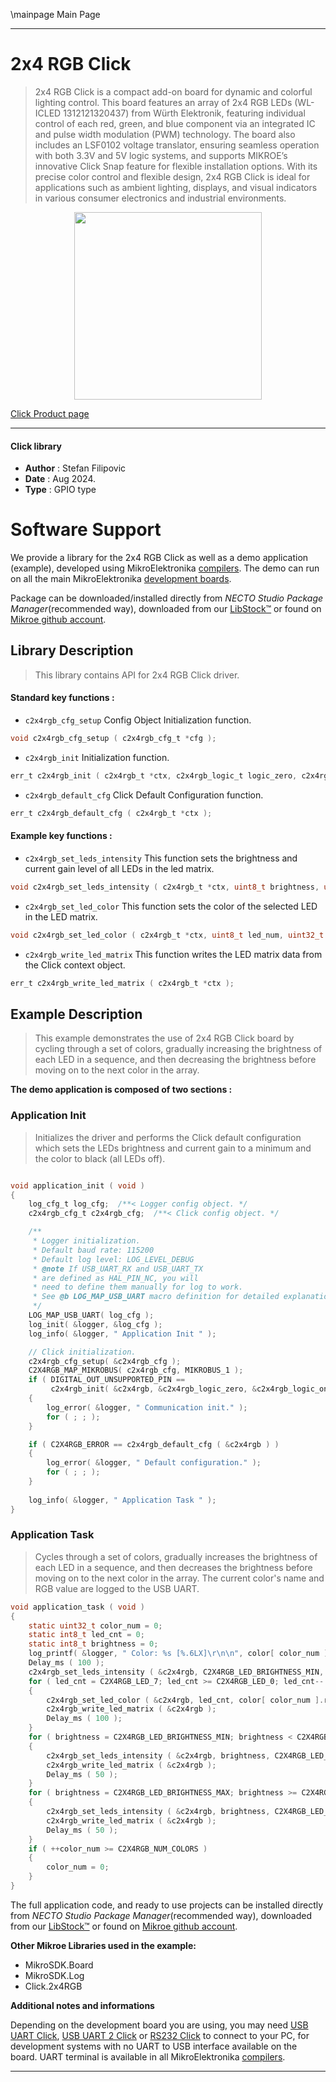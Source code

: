 \mainpage Main Page

---
# 2x4 RGB Click

> 2x4 RGB Click is a compact add-on board for dynamic and colorful lighting control. This board features an array of 2x4 RGB LEDs (WL-ICLED 1312121320437) from Würth Elektronik, featuring individual control of each red, green, and blue component via an integrated IC and pulse width modulation (PWM) technology. The board also includes an LSF0102 voltage translator, ensuring seamless operation with both 3.3V and 5V logic systems, and supports MIKROE’s innovative Click Snap feature for flexible installation options. With its precise color control and flexible design, 2x4 RGB Click is ideal for applications such as ambient lighting, displays, and visual indicators in various consumer electronics and industrial environments.

<p align="center">
  <img src="https://download.mikroe.com/images/click_for_ide/2x4rgb_click.png" height=300px>
</p>

[Click Product page](https://www.mikroe.com/2x4-rgb-click)

---


#### Click library

- **Author**        : Stefan Filipovic
- **Date**          : Aug 2024.
- **Type**          : GPIO type


# Software Support

We provide a library for the 2x4 RGB Click
as well as a demo application (example), developed using MikroElektronika
[compilers](https://www.mikroe.com/necto-studio).
The demo can run on all the main MikroElektronika [development boards](https://www.mikroe.com/development-boards).

Package can be downloaded/installed directly from *NECTO Studio Package Manager*(recommended way), downloaded from our [LibStock&trade;](https://libstock.mikroe.com) or found on [Mikroe github account](https://github.com/MikroElektronika/mikrosdk_click_v2/tree/master/clicks).

## Library Description

> This library contains API for 2x4 RGB Click driver.

#### Standard key functions :

- `c2x4rgb_cfg_setup` Config Object Initialization function.
```c
void c2x4rgb_cfg_setup ( c2x4rgb_cfg_t *cfg );
```

- `c2x4rgb_init` Initialization function.
```c
err_t c2x4rgb_init ( c2x4rgb_t *ctx, c2x4rgb_logic_t logic_zero, c2x4rgb_logic_t logic_one, c2x4rgb_cfg_t *cfg );
```

- `c2x4rgb_default_cfg` Click Default Configuration function.
```c
err_t c2x4rgb_default_cfg ( c2x4rgb_t *ctx );
```

#### Example key functions :

- `c2x4rgb_set_leds_intensity` This function sets the brightness and current gain level of all LEDs in the led matrix.
```c
void c2x4rgb_set_leds_intensity ( c2x4rgb_t *ctx, uint8_t brightness, uint8_t gain );
```

- `c2x4rgb_set_led_color` This function sets the color of the selected LED in the LED matrix.
```c
void c2x4rgb_set_led_color ( c2x4rgb_t *ctx, uint8_t led_num, uint32_t rgb );
```

- `c2x4rgb_write_led_matrix` This function writes the LED matrix data from the Click context object.
```c
err_t c2x4rgb_write_led_matrix ( c2x4rgb_t *ctx );
```

## Example Description

> This example demonstrates the use of 2x4 RGB Click board by cycling through
a set of colors, gradually increasing the brightness of each LED in a sequence,
and then decreasing the brightness before moving on to the next color in the array.

**The demo application is composed of two sections :**

### Application Init

> Initializes the driver and performs the Click default configuration which sets
the LEDs brightness and current gain to a minimum and the color to black (all LEDs off).

```c

void application_init ( void )
{
    log_cfg_t log_cfg;  /**< Logger config object. */
    c2x4rgb_cfg_t c2x4rgb_cfg;  /**< Click config object. */

    /** 
     * Logger initialization.
     * Default baud rate: 115200
     * Default log level: LOG_LEVEL_DEBUG
     * @note If USB_UART_RX and USB_UART_TX 
     * are defined as HAL_PIN_NC, you will 
     * need to define them manually for log to work. 
     * See @b LOG_MAP_USB_UART macro definition for detailed explanation.
     */
    LOG_MAP_USB_UART( log_cfg );
    log_init( &logger, &log_cfg );
    log_info( &logger, " Application Init " );

    // Click initialization.
    c2x4rgb_cfg_setup( &c2x4rgb_cfg );
    C2X4RGB_MAP_MIKROBUS( c2x4rgb_cfg, MIKROBUS_1 );
    if ( DIGITAL_OUT_UNSUPPORTED_PIN == 
         c2x4rgb_init( &c2x4rgb, &c2x4rgb_logic_zero, &c2x4rgb_logic_one, &c2x4rgb_cfg ) ) 
    {
        log_error( &logger, " Communication init." );
        for ( ; ; );
    }

    if ( C2X4RGB_ERROR == c2x4rgb_default_cfg ( &c2x4rgb ) )
    {
        log_error( &logger, " Default configuration." );
        for ( ; ; );
    }
    
    log_info( &logger, " Application Task " );
}

```

### Application Task

> Cycles through a set of colors, gradually increases the brightness of each LED
in a sequence, and then decreases the brightness before moving on to the next
color in the array. The current color's name and RGB value are logged to the USB UART.

```c
void application_task ( void )
{
    static uint32_t color_num = 0;
    static int8_t led_cnt = 0;
    static int8_t brightness = 0;
    log_printf( &logger, " Color: %s [%.6LX]\r\n\n", color[ color_num ].name, color[ color_num ].rgb );
    Delay_ms ( 100 );
    c2x4rgb_set_leds_intensity ( &c2x4rgb, C2X4RGB_LED_BRIGHTNESS_MIN, C2X4RGB_LED_CURRENT_GAIN_DEFAULT );
    for ( led_cnt = C2X4RGB_LED_7; led_cnt >= C2X4RGB_LED_0; led_cnt-- )
    {
        c2x4rgb_set_led_color ( &c2x4rgb, led_cnt, color[ color_num ].rgb );
        c2x4rgb_write_led_matrix ( &c2x4rgb );
        Delay_ms ( 100 );
    }
    for ( brightness = C2X4RGB_LED_BRIGHTNESS_MIN; brightness < C2X4RGB_LED_BRIGHTNESS_MAX; brightness++ )
    {
        c2x4rgb_set_leds_intensity ( &c2x4rgb, brightness, C2X4RGB_LED_CURRENT_GAIN_DEFAULT );
        c2x4rgb_write_led_matrix ( &c2x4rgb );
        Delay_ms ( 50 );
    }
    for ( brightness = C2X4RGB_LED_BRIGHTNESS_MAX; brightness >= C2X4RGB_LED_BRIGHTNESS_MIN; brightness-- )
    {
        c2x4rgb_set_leds_intensity ( &c2x4rgb, brightness, C2X4RGB_LED_CURRENT_GAIN_DEFAULT );
        c2x4rgb_write_led_matrix ( &c2x4rgb );
        Delay_ms ( 50 );
    }
    if ( ++color_num >= C2X4RGB_NUM_COLORS )
    {
        color_num = 0;
    }
}
```

The full application code, and ready to use projects can be installed directly from *NECTO Studio Package Manager*(recommended way), downloaded from our [LibStock&trade;](https://libstock.mikroe.com) or found on [Mikroe github account](https://github.com/MikroElektronika/mikrosdk_click_v2/tree/master/clicks).

**Other Mikroe Libraries used in the example:**

- MikroSDK.Board
- MikroSDK.Log
- Click.2x4RGB

**Additional notes and informations**

Depending on the development board you are using, you may need
[USB UART Click](https://www.mikroe.com/usb-uart-click),
[USB UART 2 Click](https://www.mikroe.com/usb-uart-2-click) or
[RS232 Click](https://www.mikroe.com/rs232-click) to connect to your PC, for
development systems with no UART to USB interface available on the board. UART
terminal is available in all MikroElektronika
[compilers](https://shop.mikroe.com/compilers).

---
